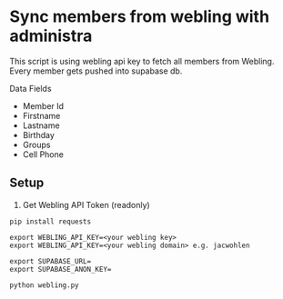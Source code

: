 # Sync members from webling with administra

This script is using webling api key to fetch all members from Webling.
Every member gets pushed into supabase db.

Data Fields

- Member Id
- Firstname
- Lastname
- Birthday
- Groups
- Cell Phone

## Setup

1. Get Webling API Token (readonly)

```
pip install requests

export WEBLING_API_KEY=<your webling key>
export WEBLING_API_KEY=<your webling domain> e.g. jacwohlen

export SUPABASE_URL=
export SUPABASE_ANON_KEY=

python webling.py
```

